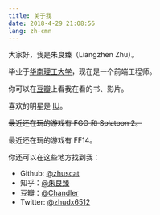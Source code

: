 ```yaml
---
title: 关于我
date: 2018-4-29 21:08:56
lang: zh-cmn
---
```


大家好，我是朱良臻（Liangzhen Zhu）。

毕业于[华南理工大学](http://www.scut.edu.cn/new/)，现在是一个前端工程师。

你可以在[豆瓣](https://www.douban.com/people/48336573/)上看我在看的书、影片。

喜欢的明星是 [IU](https://zh.wikipedia.org/wiki/IU_(%E8%89%BA%E4%BA%BA))。

~~最近还在玩的游戏有 FGO 和 Splatoon 2。~~

最近还在玩的游戏有 FF14。

你还可以在这些地方找到我：

- Github: [@zhuscat](https://github.com/zhuscat)
- 知乎：[@朱良臻](https://www.zhihu.com/people/zhu-liang-zhen)
- 豆瓣：[@Chandler](https://www.douban.com/people/48336573/)
- Twitter: [@zhudx6512](https://twitter.com/zhudx6512)
